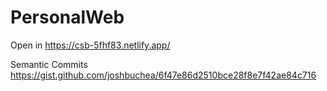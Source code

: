 # PersonalWeb

Open in https://csb-5fhf83.netlify.app/

Semantic Commits
https://gist.github.com/joshbuchea/6f47e86d2510bce28f8e7f42ae84c716
